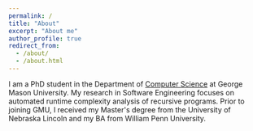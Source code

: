 ```yaml
---
permalink: /
title: "About"
excerpt: "About me"
author_profile: true
redirect_from: 
  - /about/
  - /about.html
---
```

I am a PhD student in the Department of [Computer Science](https://cs.gmu.edu/) at George Mason University. My research in Software Engineering focuses on automated runtime complexity analysis of recursive programs. 
Prior to joining GMU, I received my Master's degree from the University of Nebraska Lincoln and my BA from William Penn University.
